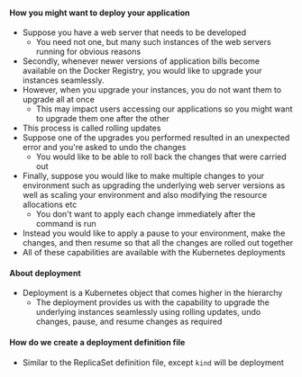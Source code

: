 
#### How you might want to deploy your application

- Suppose you have a web server that needs to be developed 
	- You need not one, but many such instances of the web servers running for obvious reasons
- Secondly, whenever newer versions of application bills become available on the Docker Registry, you would like to upgrade your instances seamlessly. 
- However, when you upgrade your instances, you do not want them to upgrade all at once
	- This may impact users accessing our applications so you might want to upgrade them one after the other
- This process is called rolling updates
- Suppose one of the upgrades you performed resulted in an unexpected error and you're asked to undo the changes
	- You would like to be able to roll back the changes that were carried out 
- Finally, suppose you would like to make multiple changes to your environment such as upgrading the underlying web server versions as well as scaling your environment and also modifying the resource allocations etc 
	- You don't want to apply each change immediately after the command is run
- Instead you would like to apply a pause to your environment, make the changes, and then resume so that all the changes are rolled out together 
- All of these capabilities are available with the Kubernetes deployments  

#### About deployment

- Deployment is a Kubernetes object that comes higher in the hierarchy
	- The deployment provides us with the capability to upgrade the underlying instances seamlessly using rolling updates, undo changes, pause, and resume changes as required

#### How do we create a deployment definition file

- Similar to the ReplicaSet definition file, except ```kind``` will be deployment